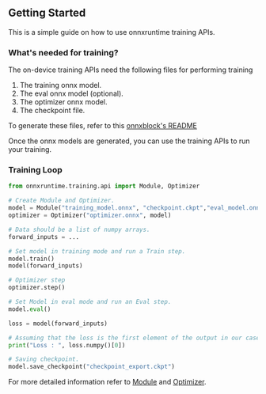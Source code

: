 ## Getting Started

This is a simple guide on how to use onnxruntime training APIs.

### What's needed for training?
The on-device training APIs need the following files for performing training
1. The training onnx model.
2. The eval onnx model (optional).
3. The optimizer onnx model.
4. The checkpoint file.

To generate these files, refer to this [onnxblock's README](https://github.com/microsoft/onnxruntime/blob/main/orttraining/orttraining/python/training/onnxblock/README.md)


Once the onnx models are generated, you can use the training APIs to run your training.

### Training Loop

```py
from onnxruntime.training.api import Module, Optimizer

# Create Module and Optimizer.
model = Module("training_model.onnx", "checkpoint.ckpt","eval_model.onnx")
optimizer = Optimizer("optimizer.onnx", model)

# Data should be a list of numpy arrays.
forward_inputs = ...

# Set model in training mode and run a Train step.
model.train()
model(forward_inputs)

# Optimizer step
optimizer.step()

# Set Model in eval mode and run an Eval step.
model.eval()

loss = model(forward_inputs)

# Assuming that the loss is the first element of the output in our case.
print("Loss : ", loss.numpy()[0])

# Saving checkpoint.
model.save_checkpoint("checkpoint_export.ckpt")

```

For more detailed information refer to [Module](https://github.com/microsoft/onnxruntime/blob/main/orttraining/orttraining/python/training/api/Module.py) and [Optimizer](https://github.com/microsoft/onnxruntime/blob/main/orttraining/orttraining/python/training/api/Optimizer.py).
